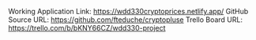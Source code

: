 Working Application Link: https://wdd330cryptoprices.netlify.app/
GitHub Source URL: https://github.com/fteduche/cryptopluse
Trello Board URL: https://trello.com/b/bKNY66CZ/wdd330-project
